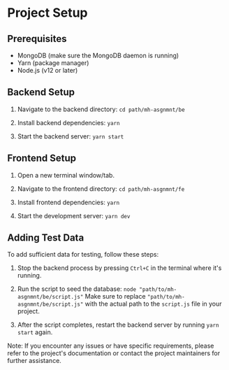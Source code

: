 # Project Setup

## Prerequisites

- MongoDB (make sure the MongoDB daemon is running)
- Yarn (package manager)
- Node.js (v12 or later)


## Backend Setup

1. Navigate to the backend directory:
  `cd path/mh-asgnmnt/be`

2. Install backend dependencies:
  `yarn`

3. Start the backend server:
  `yarn start`

## Frontend Setup

1. Open a new terminal window/tab.

2. Navigate to the frontend directory:
  `cd path/mh-asgnmnt/fe`

3. Install frontend dependencies:
  `yarn`

4. Start the development server:
  `yarn dev`

## Adding Test Data

To add sufficient data for testing, follow these steps:

1. Stop the backend process by pressing `Ctrl+C` in the terminal where it's running.

2. Run the script to seed the database:
  `node "path/to/mh-asgnmnt/be/script.js"`
  Make sure to replace `"path/to/mh-asgnmnt/be/script.js"` with the actual path to the `script.js` file in your project.

3. After the script completes, restart the backend server by running `yarn start` again.

Note: If you encounter any issues or have specific requirements, please refer to the project's documentation or contact the project maintainers for further assistance.